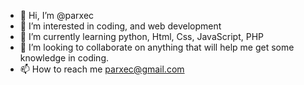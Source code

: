 - 👋 Hi, I’m @parxec
- 👀 I’m interested in coding, and web development 
- 🌱 I’m currently learning python, Html, Css, JavaScript, PHP
- 💞️ I’m looking to collaborate on anything that will help me get some knowledge in coding.
- 📫 How to reach me parxec@gmail.com

<!---
parxec/parxec is a ✨ special ✨ repository because its `README.md` (this file) appears on your GitHub profile.
You can click the Preview link to take a look at your changes.
--->
